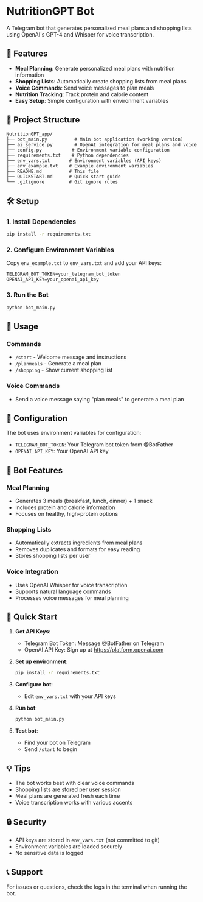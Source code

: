 # NutritionGPT Bot

A Telegram bot that generates personalized meal plans and shopping lists using OpenAI's GPT-4 and Whisper for voice transcription.

## 🚀 Features

- **Meal Planning**: Generate personalized meal plans with nutrition information
- **Shopping Lists**: Automatically create shopping lists from meal plans
- **Voice Commands**: Send voice messages to plan meals
- **Nutrition Tracking**: Track protein and calorie content
- **Easy Setup**: Simple configuration with environment variables

## 📁 Project Structure

```
NutritionGPT_app/
├── bot_main.py          # Main bot application (working version)
├── ai_service.py        # OpenAI integration for meal plans and voice
├── config.py           # Environment variable configuration
├── requirements.txt    # Python dependencies
├── env_vars.txt       # Environment variables (API keys)
├── env_example.txt    # Example environment variables
├── README.md          # This file
├── QUICKSTART.md      # Quick start guide
└── .gitignore         # Git ignore rules
```

## 🛠️ Setup

### 1. Install Dependencies
```bash
pip install -r requirements.txt
```

### 2. Configure Environment Variables
Copy `env_example.txt` to `env_vars.txt` and add your API keys:
```
TELEGRAM_BOT_TOKEN=your_telegram_bot_token
OPENAI_API_KEY=your_openai_api_key
```

### 3. Run the Bot
```bash
python bot_main.py
```

## 🎯 Usage

### Commands
- `/start` - Welcome message and instructions
- `/planmeals` - Generate a meal plan
- `/shopping` - Show current shopping list

### Voice Commands
- Send a voice message saying "plan meals" to generate a meal plan

## 🔧 Configuration

The bot uses environment variables for configuration:
- `TELEGRAM_BOT_TOKEN`: Your Telegram bot token from @BotFather
- `OPENAI_API_KEY`: Your OpenAI API key

## 📱 Bot Features

### Meal Planning
- Generates 3 meals (breakfast, lunch, dinner) + 1 snack
- Includes protein and calorie information
- Focuses on healthy, high-protein options

### Shopping Lists
- Automatically extracts ingredients from meal plans
- Removes duplicates and formats for easy reading
- Stores shopping lists per user

### Voice Integration
- Uses OpenAI Whisper for voice transcription
- Supports natural language commands
- Processes voice messages for meal planning

## 🚀 Quick Start

1. **Get API Keys**:
   - Telegram Bot Token: Message @BotFather on Telegram
   - OpenAI API Key: Sign up at https://platform.openai.com

2. **Set up environment**:
   ```bash
   pip install -r requirements.txt
   ```

3. **Configure bot**:
   - Edit `env_vars.txt` with your API keys

4. **Run bot**:
   ```bash
   python bot_main.py
   ```

5. **Test bot**:
   - Find your bot on Telegram
   - Send `/start` to begin

## 💡 Tips

- The bot works best with clear voice commands
- Shopping lists are stored per user session
- Meal plans are generated fresh each time
- Voice transcription works with various accents

## 🔒 Security

- API keys are stored in `env_vars.txt` (not committed to git)
- Environment variables are loaded securely
- No sensitive data is logged

## 📞 Support

For issues or questions, check the logs in the terminal when running the bot. 